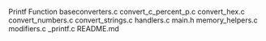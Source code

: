 Printf Function
baseconverters.c
convert_c_percent_p.c
convert_hex.c
convert_numbers.c
convert_strings.c
handlers.c
main.h
memory_helpers.c
modifiers.c
_printf.c
README.md
